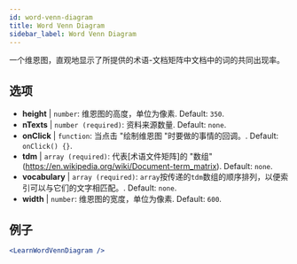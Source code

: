 ```yaml
---
id: word-venn-diagram
title: Word Venn Diagram
sidebar_label: Word Venn Diagram
---
```


一个维恩图，直观地显示了所提供的术语-文档矩阵中文档中的词的共同出现率。

## 选项

* __height__ | `number`: 维恩图的高度，单位为像素. Default: `350`.
* __nTexts__ | `number (required)`: 资料来源数量. Default: `none`.
* __onClick__ | `function`: 当点击 "绘制维恩图 "时要做的事情的回调。. Default: `onClick() {}`.
* __tdm__ | `array (required)`: 代表[术语文件矩阵]的 "数组"(https://en.wikipedia.org/wiki/Document-term_matrix). Default: `none`.
* __vocabulary__ | `array (required)`: `array`按传递的`tdm`数组的顺序排列，以便索引可以与它们的文字相匹配。. Default: `none`.
* __width__ | `number`: 维恩图的宽度，单位为像素. Default: `600`.


## 例子

```jsx live
<LearnWordVennDiagram />
```

